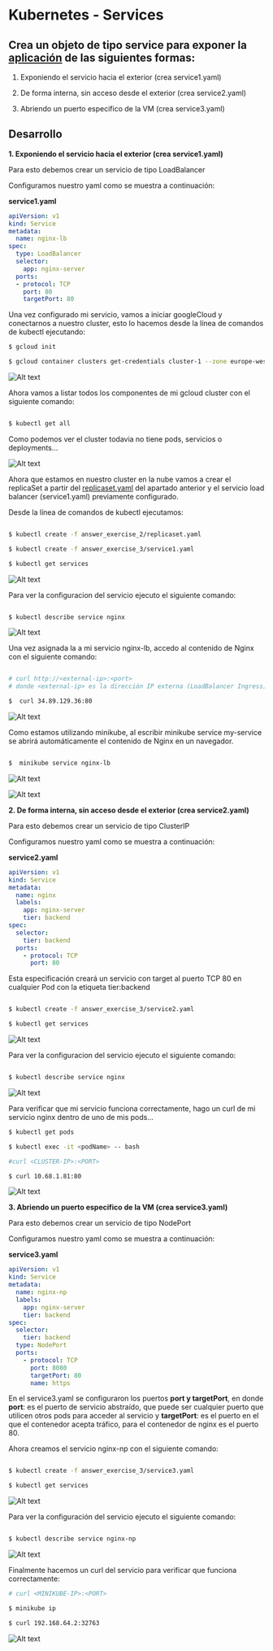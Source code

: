 # Kubernetes - Services
## Crea un objeto de tipo service para exponer la [aplicación](https://github.com/marbellacovino/kube-exercises/tree/main/hw-02/answer_exercise_2) de las siguientes formas:

1. Exponiendo el servicio hacia el exterior (crea service1.yaml)

2. De forma interna, sin acceso desde el exterior (crea service2.yaml)

3. Abriendo un puerto especifico de la VM (crea service3.yaml)

## Desarrollo

**1. Exponiendo el servicio hacia el exterior (crea service1.yaml)**

Para esto debemos crear un servicio de tipo LoadBalancer

Configuramos nuestro yaml como se muestra a continuación:

**service1.yaml**

```yaml
apiVersion: v1
kind: Service
metadata:
  name: nginx-lb
spec:
  type: LoadBalancer
  selector:
    app: nginx-server
  ports:
  - protocol: TCP
    port: 80
    targetPort: 80
```

Una vez configurado mi servicio, vamos a iniciar googleCloud y conectarnos a nuestro cluster, esto lo hacemos desde la línea de comandos de kubectl ejecutando:

```sh
$ gcloud init

$ gcloud container clusters get-credentials cluster-1 --zone europe-west3-b --project kubernetes-hw02

```
![Alt text](https://github.com/marbellacovino/kube-exercises/blob/main/hw-02/images/gcloud1.0.png  "Load Balancer Service")

Ahora vamos a listar todos los componentes de mi  gcloud cluster con el siguiente comando:

```sh

$ kubectl get all 

```
Como podemos ver el cluster todavia no tiene pods, servicios o deployments...

![Alt text](https://github.com/marbellacovino/kube-exercises/blob/main/hw-02/images/service1.0.png  "Load Balancer Service")

Ahora que estamos en nuestro cluster en la nube vamos a crear el replicaSet a partir del [replicaset.yaml](https://github.com/marbellacovino/kube-exercises/blob/main/hw-02/answer_exercise_2/replicaset.yaml) del apartado anterior y el servicio load balancer (service1.yaml) previamente configurado.

Desde la línea de comandos de kubectl ejecutamos:

```sh

$ kubectl create -f answer_exercise_2/replicaset.yaml

$ kubectl create -f answer_exercise_3/service1.yaml  

$ kubectl get services

```

![Alt text](https://github.com/marbellacovino/kube-exercises/blob/main/hw-02/images/service1.1.png  "Load Balancer Service")

Para ver la configuracion del servicio ejecuto el siguiente comando:

```sh

$ kubectl describe service nginx

```
![Alt text](https://github.com/marbellacovino/kube-exercises/blob/main/hw-02/images/service1.1.0png  "Load Balancer Service")

Una vez asignada la <external-ip>  a mi servicio nginx-lb, accedo al contenido de Nginx con el siguiente comando:

```sh

# curl http://<external-ip>:<port>
# donde <external-ip> es la dirección IP externa (LoadBalancer Ingress) de nginx-lb, y <port> es el valor de Port en la descripción del servicio nginx-lb.

$  curl 34.89.129.36:80

```


![Alt text](https://github.com/marbellacovino/kube-exercises/blob/main/hw-02/images/service1.2.png  "Load Balancer Service")

Como estamos utilizando minikube, al escribir minikube service my-service se abrirá automáticamente el contenido de Nginx en un navegador.

```sh

$  minikube service nginx-lb

```

![Alt text](https://github.com/marbellacovino/kube-exercises/blob/main/hw-02/images/service1.3.png  "Load Balancer Service")

![Alt text](https://github.com/marbellacovino/kube-exercises/blob/main/hw-02/images/service1.4.png  "Load Balancer Service")


**2. De forma interna, sin acceso desde el exterior (crea service2.yaml)**

Para esto debemos crear un servicio de tipo ClusterIP

Configuramos nuestro yaml como se muestra a continuación:

**service2.yaml**

```yaml
apiVersion: v1
kind: Service
metadata:
  name: nginx
  labels:
    app: nginx-server
    tier: backend
spec:
  selector:
    tier: backend
  ports:
    - protocol: TCP
      port: 80
```

Esta especificación creará un servicio con target al puerto TCP 80 en cualquier Pod con la etiqueta tier:backend

```sh

$ kubectl create -f answer_exercise_3/service2.yaml  

$ kubectl get services

```
![Alt text](https://github.com/marbellacovino/kube-exercises/blob/main/hw-02/images/services2.0.png  "ClusterIP Service")

Para ver la configuracion del servicio ejecuto el siguiente comando:

```sh

$ kubectl describe service nginx

```

![Alt text](https://github.com/marbellacovino/kube-exercises/blob/main/hw-02/images/services2.1.png  "ClusterIP Service")

Para verificar que mi servicio funciona correctamente, hago un curl de mi servicio nginx dentro de uno de mis pods...

```sh
$ kubectl get pods 

$ kubectl exec -it <podName> -- bash

```

```sh
#curl <CLUSTER-IP>:<PORT> 

$ curl 10.68.1.81:80

```

![Alt text](https://github.com/marbellacovino/kube-exercises/blob/main/hw-02/images/services2.2.png  "ClusterIP Service")

**3. Abriendo un puerto especifico de la VM (crea service3.yaml)**

Para esto debemos crear un servicio de tipo NodePort

Configuramos nuestro yaml como se muestra a continuación:

**service3.yaml**

```yaml
apiVersion: v1
kind: Service
metadata:
  name: nginx-np
  labels:
    app: nginx-server
    tier: backend
spec:
  selector:
    tier: backend
  type: NodePort
  ports:
    - protocol: TCP
      port: 8080
      targetPort: 80
      name: https
```

En el service3.yaml se configuraron los puertos **port y targetPort**, en donde **port**: es el puerto de servicio abstraído, que puede ser cualquier puerto que utilicen otros pods para acceder al servicio y **targetPort**: es el puerto en el que el contenedor acepta tráfico, para el contenedor de nginx es el puerto 80.

Ahora creamos el servicio nginx-np con el siguiente comando:

```sh

$ kubectl create -f answer_exercise_3/service3.yaml  

$ kubectl get services

```
![Alt text](https://github.com/marbellacovino/kube-exercises/blob/main/hw-02/images/services3.1.png  "NodePort Service 1")

Para ver la configuración del servicio ejecuto el siguiente comando:

```sh

$ kubectl describe service nginx-np

```

![Alt text](https://github.com/marbellacovino/kube-exercises/blob/main/hw-02/images/services3.2.png  "NodePort Service 2")

Finalmente hacemos un curl del servicio para verificar que funciona correctamente:

```sh
# curl <MINIKUBE-IP>:<PORT>

$ minikube ip

$ curl 192.168.64.2:32763

```


![Alt text](https://github.com/marbellacovino/kube-exercises/blob/main/hw-02/images/services3.3.png  "NodePort Service 3")